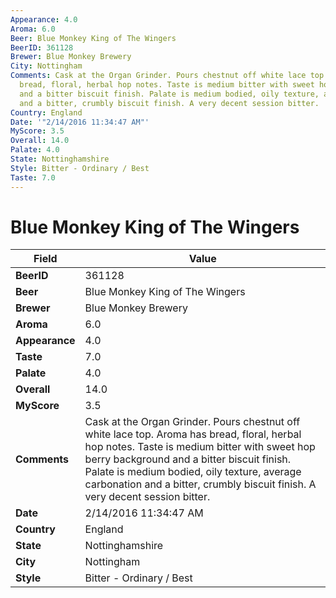```yaml
---
Appearance: 4.0
Aroma: 6.0
Beer: Blue Monkey King of The Wingers
BeerID: 361128
Brewer: Blue Monkey Brewery
City: Nottingham
Comments: Cask at the Organ Grinder. Pours chestnut off white lace top. Aroma has
  bread, floral, herbal hop notes. Taste is medium bitter with sweet hop berry background
  and a bitter biscuit finish. Palate is medium bodied, oily texture, average carbonation
  and a bitter, crumbly biscuit finish. A very decent session bitter.
Country: England
Date: '"2/14/2016 11:34:47 AM"'
MyScore: 3.5
Overall: 14.0
Palate: 4.0
State: Nottinghamshire
Style: Bitter - Ordinary / Best
Taste: 7.0
---
```


# Blue Monkey King of The Wingers

| Field         | Value |
|---------------|-------|
| **BeerID** | 361128 |
| **Beer** | Blue Monkey King of The Wingers |
| **Brewer** | Blue Monkey Brewery |
| **Aroma** | 6.0 |
| **Appearance** | 4.0 |
| **Taste** | 7.0 |
| **Palate** | 4.0 |
| **Overall** | 14.0 |
| **MyScore** | 3.5 |
| **Comments** | Cask at the Organ Grinder. Pours chestnut off white lace top. Aroma has bread, floral, herbal hop notes. Taste is medium bitter with sweet hop berry background and a bitter biscuit finish. Palate is medium bodied, oily texture, average carbonation and a bitter, crumbly biscuit finish. A very decent session bitter. |
| **Date** | 2/14/2016 11:34:47 AM |
| **Country** | England |
| **State** | Nottinghamshire |
| **City** | Nottingham |
| **Style** | Bitter - Ordinary / Best |
